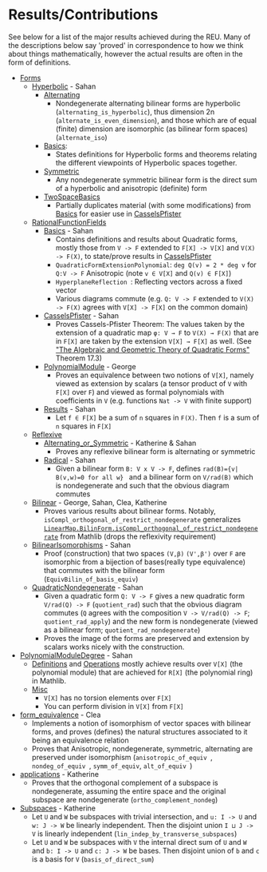 # Results/Contributions

See below for a list of the major results achieved during the REU. Many of the descriptions below say 'proved' in correspondence to how we think about things mathematically, however the actual results are often in the form of definitions. 

- [Forms](/VERSEIM2025/Forms)
  - [Hyperbolic](/VERSEIM2025/Forms/Hyperbolic) - Sahan
    - [Alternating](/VERSEIM2025/Forms/Hyperbolic/Alternating.lean)
      - Nondegenerate alternating bilinear forms are hyperbolic (`alternating_is_hyperbolic`), thus dimension 2n (`alternate_is_even_dimension`), and those which are of equal (finite) dimension are isomorphic (as bilinear form spaces)  (`alternate_iso`)
    - [Basics](/VERSEIM2025/Forms/Hyperbolic/Basics.lean): 
      - States definitions for Hyperbolic forms and theorems relating the different viewpoints of Hyperbolic spaces together. 
    - [Symmetric](/VERSEIM2025/Forms/Hyperbolic/Symmetric.lean)
      - Any nondegenerate symmetric bilinear form is the direct sum of a hyperbolic and anisotropic (definite) form
    - [TwoSpaceBasics](/VERSEIM2025/Forms/Hyperbolic/TwoSpaceBasics.lean)
      - Partially duplicates material (with some modifications) from [Basics](/VERSEIM2025/Forms/Hyperbolic/Basics.lean) for easier use in [CasselsPfister](/VERSEIM2025/Forms/RationalFunctionFields/CasselsPfister.lean)
  - [RationalFunctionFields](/VERSEIM2025/Forms/RationalFunctionFields)
    - [Basics](/VERSEIM2025/Forms/RationalFunctionFields/Basics.lean) - Sahan
      - Contains definitions and results about Quadratic forms, mostly those from `V -> F` extended to `F[X] -> V[X]` and `V(X) -> F(X)`, to state/prove results in [CasselsPfister](/VERSEIM2025/Forms/RationalFunctionFields/CasselsPfister.lean)
      - `QuadraticFormExtensionPolynomial`: `deg Q(v) = 2 * deg v` for `Q:V -> F` Anisotropic (note `v ∈ V[X]` and `Q(v) ∈ F[X]`)
      - `HyperplaneReflection `: Reflecting vectors across a fixed vector 
      - Various diagrams commute (e.g. `Q: V -> F` extended to `V(X) -> F(X)` agrees with `V[X] -> F[X]` on the common domain)
    - [CasselsPfister](/VERSEIM2025/Forms/RationalFunctionFields/CasselsPfister.lean) - Sahan
      - Proves Cassels-Pfister Theorem: The values taken by the extension of a quadratic map `φ: V → F` to `V(X) → F(X)` that are in `F[X]` are taken by the extension `V[X] → F[X]` as well. (See ["The Algebraic and Geometric Theory
of Quadratic Forms"](https://www.math.ucla.edu/~merkurev/Book/Kniga-final/Kniga.pdf) Theorem 17.3)
    - [PolynomialModule](/VERSEIM2025/Forms/RationalFunctionFields/PolynomialModule.lean) - George
      - Proves an equivalence between two notions of `V[X]`, namely viewed as extension by scalars (a tensor product of `V` with `F[X]` over `F`) and viewed as formal polynomials with coefficients in `V` (e.g. functions `Nat -> V` with finite support)
    - [Results](/VERSEIM2025/Forms/RationalFunctionFields/Results.lean) - Sahan
      - Let `f ∈ F[X]` be a sum of `n` squares in `F(X)`. Then `f` is a sum of `n` squares in `F[X]`
  - [Reflexive](/VERSEIM2025/Forms/RationalFunctionFields)
    - [Alternating_or_Symmetric](/VERSEIM2025/Forms/Reflexive/Alternating_or_Symmetric.lean) - Katherine & Sahan
      - Proves any reflexive bilinear form is alternating or symmetric
    - [Radical](/VERSEIM2025/Forms/Reflexive/Radical.lean) - Sahan
      - Given a bilinear form `B: V x V -> F`, defines `rad(B)={v| B(v,w)=0 for all w} ` and a bilinear form on `V/rad(B)` which is nondegenerate and such that the obvious diagram commutes
  - [Bilinear](/VERSEIM2025/Forms/Bilinear.lean) - George, Sahan, Clea, Katherine
    - Proves various results about bilinear forms. Notably, `isCompl_orthogonal_of_restrict_nondegenerate` generalizes [`LinearMap.BilinForm.isCompl_orthogonal_of_restrict_nondegenerate`](https://leanprover-community.github.io/mathlib4_docs/Mathlib/LinearAlgebra/BilinearForm/Orthogonal.html#LinearMap.BilinForm.isCompl_orthogonal_of_restrict_nondegenerate) from Mathlib (drops the reflexivity requirement)
  - [BilinearIsomorphisms](/VERSEIM2025/Forms/BilinearIsomorphisms.lean) - Sahan
    - Proof (construction) that two spaces `(V,β)` `(V',β')` over `F` are isomorphic from a bijection of bases(really type equivalence) that commutes with the bilinear form (`EquivBilin_of_basis_equiv`)
  - [QuadraticNondegenerate](/VERSEIM2025/Forms/BilinearIsomorphisms.lean) - Sahan
    - Given a quadratic form `Q: V -> F` gives a new quadratic form `V/rad(Q) -> F` (`quotient_rad`) such that the obvious diagram commutes (`Q` agrees with the composition `V -> V/rad(Q) -> F`; `quotient_rad_apply`) and the new form is nondegenerate (viewed as a bilinear form; `quotient_rad_nondegenerate`) 
    - Proves the image of the forms are preserved and extension by scalars works nicely with the construction. 
- [PolynomialModuleDegree](/VERSEIM2025/PolynomialModuleDegree) - Sahan
  - [Definitions](/VERSEIM2025/PolynomialModuleDegree/Definitions.lean) and [Operations](/VERSEIM2025/PolynomialModuleDegree/Operations.lean) mostly achieve results over `V[X]` (the polynomial module) that are achieved for `R[X]` (the polynomial ring) in Mathlib. 
  - [Misc](/VERSEIM2025/PolynomialModuleDegree/Misc.lean) 
    - `V[X]` has no torsion elements over `F[X]`
    - You can perform division in `V[X]` from `F[X]`
- [form_equivalence](/VERSEIM2025/form_equivalence.lean) - Clea
  - Implements a notion of isomorphism of vector spaces with bilinear forms, and proves (defines) the natural structures associated to it being an equivalence relation
  - Proves that Anisotropic, nondegenerate, symmetric, alternating are preserved under isomorphism (`anisotropic_of_equiv `, `nondeg_of_equiv `, `symm_of_equiv`, `alt_of_equiv `) 
- [applications](/VERSEIM2025/applications.lean) - Katherine
  - Proves that the orthogonal complement of a subspace is nondegenerate, assuming the entire space and the original subspace are nondegenerate (`ortho_complement_nondeg`)
- [Subspaces](/VERSEIM2025/Subspaces.lean) - Katherine
  - Let `U` and `W` be subspaces with trivial intersection, and `u: I -> U` and `w: J -> W` be linearly independent. Then the disjoint union `I ⊔ J -> V` is linearly independent (`lin_indep_by_transverse_subspaces`)
  - Let `U` and `W` be subspaces with `V` the internal direct sum of `U` and `W` and `b: I -> U` and `c: J -> W` be bases. Then disjoint union of `b` and `c` is a basis for `V` (`basis_of_direct_sum`)

